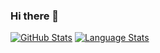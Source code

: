 ### Hi there 👋


[![GitHub Stats](https://github-readme-stats.vercel.app/api/?username=ashishzero&count_private=true&theme=tokyonight&showicons=true)]()
[![Language Stats](https://github-readme-stats.vercel.app/api/top-langs/?username=ashishzero&langs_count=5&theme=tokyonight)]()
